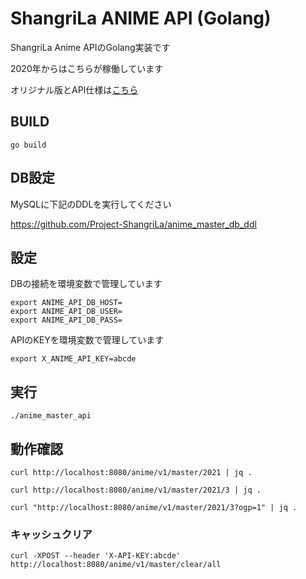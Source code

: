 # ShangriLa ANIME API (Golang)

ShangriLa Anime APIのGolang実装です

2020年からはこちらが稼働しています

オリジナル版とAPI仕様は[こちら](https://github.com/Project-ShangriLa/sora-playframework-scala) 

## BUILD

```
go build
```

## DB設定

MySQLに下記のDDLを実行してください

https://github.com/Project-ShangriLa/anime_master_db_ddl


## 設定

DBの接続を環境変数で管理しています

````
export ANIME_API_DB_HOST=
export ANIME_API_DB_USER=
export ANIME_API_DB_PASS=
````

APIのKEYを環境変数で管理しています

```
export X_ANIME_API_KEY=abcde
```

## 実行

```
./anime_master_api
```

## 動作確認

```
curl http://localhost:8080/anime/v1/master/2021 | jq .
```

```
curl http://localhost:8080/anime/v1/master/2021/3 | jq .
```

```
curl "http://localhost:8080/anime/v1/master/2021/3?ogp=1" | jq .
```

### キャッシュクリア

```
curl -XPOST --header 'X-API-KEY:abcde' http://localhost:8080/anime/v1/master/clear/all
```